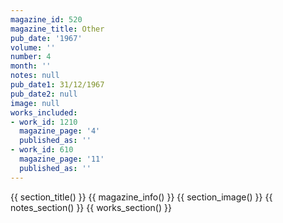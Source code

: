 ```yaml
---
magazine_id: 520
magazine_title: Other
pub_date: '1967'
volume: ''
number: 4
month: ''
notes: null
pub_date1: 31/12/1967
pub_date2: null
image: null
works_included:
- work_id: 1210
  magazine_page: '4'
  published_as: ''
- work_id: 610
  magazine_page: '11'
  published_as: ''
---
```


{{ section_title() }}
{{ magazine_info() }}
{{ section_image() }}
{{ notes_section() }}
{{ works_section() }}
